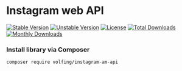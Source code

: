 # Instagram web API
[![Stable Version](https://poser.pugx.org/volfing/instagram-am-api/v/stable)](https://packagist.org/packages/volfing/instagram-am-api)
[![Unstable Version](https://poser.pugx.org/volfing/instagram-am-api/v/unstable)](https://packagist.org/packages/volfing/instagram-am-api)
[![License](https://poser.pugx.org/volfing/instagram-am-api/license)](https://packagist.org/packages/volfing/instagram-am-api)
[![Total Downloads](https://poser.pugx.org/volfing/instagram-am-api/downloads)](https://packagist.org/packages/volfing/instagram-am-api)
[![Monthly Downloads](https://poser.pugx.org/volfing/instagram-am-api/d/monthly)](https://packagist.org/packages/volfing/instagram-am-api)

### Install library via Composer
```
composer require volfing/instagram-am-api
```
